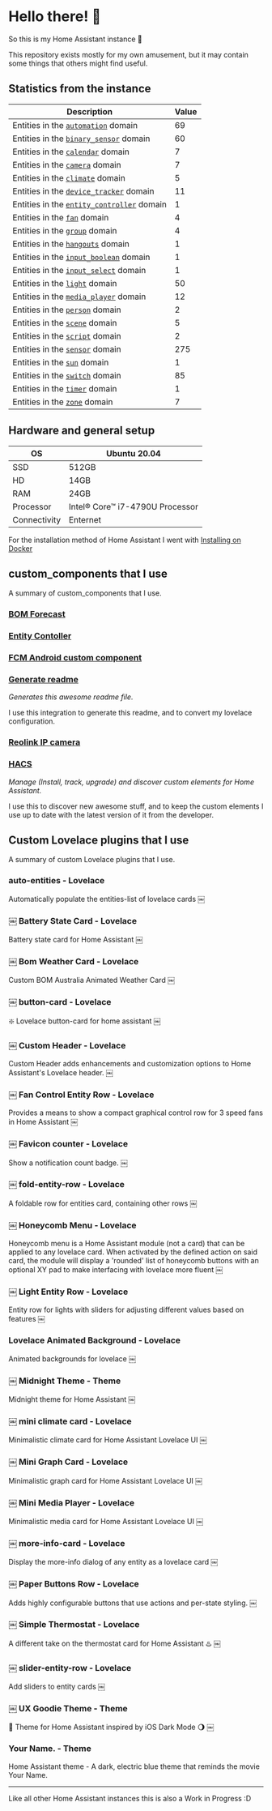 # Hello there! 👋

So this is my Home Assistant instance 🎉

This repository exists mostly for my own amusement, but it may contain some things that others might find useful.

## Statistics from the instance

Description | Value
-- | --
Entities in the [`automation`](https://www.home-assistant.io/components/automation) domain | 69
Entities in the [`binary_sensor`](https://www.home-assistant.io/components/binary_sensor) domain | 60
Entities in the [`calendar`](https://www.home-assistant.io/components/calendar) domain | 7
Entities in the [`camera`](https://www.home-assistant.io/components/camera) domain | 7
Entities in the [`climate`](https://www.home-assistant.io/components/climate) domain | 5
Entities in the [`device_tracker`](https://www.home-assistant.io/components/device_tracker) domain | 11
Entities in the [`entity_controller`](https://www.home-assistant.io/components/entity_controller) domain | 1
Entities in the [`fan`](https://www.home-assistant.io/components/fan) domain | 4
Entities in the [`group`](https://www.home-assistant.io/components/group) domain | 4
Entities in the [`hangouts`](https://www.home-assistant.io/components/hangouts) domain | 1
Entities in the [`input_boolean`](https://www.home-assistant.io/components/input_boolean) domain | 1
Entities in the [`input_select`](https://www.home-assistant.io/components/input_select) domain | 1
Entities in the [`light`](https://www.home-assistant.io/components/light) domain | 50
Entities in the [`media_player`](https://www.home-assistant.io/components/media_player) domain | 12
Entities in the [`person`](https://www.home-assistant.io/components/person) domain | 2
Entities in the [`scene`](https://www.home-assistant.io/components/scene) domain | 5
Entities in the [`script`](https://www.home-assistant.io/components/script) domain | 2
Entities in the [`sensor`](https://www.home-assistant.io/components/sensor) domain | 275
Entities in the [`sun`](https://www.home-assistant.io/components/sun) domain | 1
Entities in the [`switch`](https://www.home-assistant.io/components/switch) domain | 85
Entities in the [`timer`](https://www.home-assistant.io/components/timer) domain | 1
Entities in the [`zone`](https://www.home-assistant.io/components/zone) domain | 7

## Hardware and general setup

OS | Ubuntu 20.04
-- | --
SSD | 512GB
HD  | 14GB
RAM | 24GB
Processor | Intel® Core™ i7-4790U Processor
Connectivity | Enternet

For the installation method of Home Assistant I went with [Installing on Docker](https://www.home-assistant.io/docs/installation/docker/)

## custom_components that I use

A summary of custom_components that I use.

### [BOM Forecast](https://github.com/davidfw1960/bom_forecast)

### [Entity Contoller](https://github.com/danobot/entity-controller/blob/master/README.md)

### [FCM Android custom component](https://github.com/Crewski/HANotify)

### [Generate readme](https://github.com/custom-components/readme)

_Generates this awesome readme file._

I use this integration to generate this readme, and to convert my lovelace configuration.

### [Reolink IP camera](https://www.example.com)

### [HACS](https://hacs.xyz/docs/configuration/start)

_Manage (Install, track, upgrade) and discover custom elements for Home Assistant._

I use this to discover new awesome stuff, and to keep the custom elements I use up to date with the latest version of it from the developer.


## Custom Lovelace plugins that I use
A summary of custom Lovelace plugins that I use.

### auto-entities - Lovelace
Automatically populate the entities-list of lovelace cards
￼
### ￼ Battery State Card - Lovelace
Battery state card for Home Assistant
￼
### ￼ Bom Weather Card - Lovelace
Custom BOM Australia Animated Weather Card
￼
### ￼ button-card - Lovelace
❇️ Lovelace button-card for home assistant
￼
### ￼ Custom Header - Lovelace
Custom Header adds enhancements and customization options to Home Assistant's Lovelace header.
￼
### ￼ Fan Control Entity Row - Lovelace
Provides a means to show a compact graphical control row for 3 speed fans in Home Assistant
￼
### ￼ Favicon counter - Lovelace
Show a notification count badge.
￼
### ￼ fold-entity-row - Lovelace
A foldable row for entities card, containing other rows
￼
### ￼ Honeycomb Menu - Lovelace
Honeycomb menu is a Home Assistant module (not a card) that can be applied to any lovelace card. When activated by the defined action on said card, the module will display a 'rounded' list of honeycomb buttons with an optional XY pad to make interfacing with lovelace more fluent
￼
### ￼ Light Entity Row - Lovelace
Entity row for lights with sliders for adjusting different values based on features
￼
### Lovelace Animated Background - Lovelace
Animated backgrounds for lovelace
￼
### ￼ Midnight Theme - Theme
Midnight theme for Home Assistant
￼
### ￼ mini climate card - Lovelace
Minimalistic climate card for Home Assistant Lovelace UI
￼
### ￼ Mini Graph Card - Lovelace
Minimalistic graph card for Home Assistant Lovelace UI
￼
### ￼ Mini Media Player - Lovelace
Minimalistic media card for Home Assistant Lovelace UI
￼
### ￼ more-info-card - Lovelace
Display the more-info dialog of any entity as a lovelace card
￼
### ￼ Paper Buttons Row - Lovelace
Adds highly configurable buttons that use actions and per-state styling.
￼
### ￼ Simple Thermostat - Lovelace
A different take on the thermostat card for Home Assistant ♨️
￼
### ￼ slider-entity-row - Lovelace
Add sliders to entity cards
￼
### ￼ UX Goodie Theme - Theme
🎨 Theme for Home Assistant inspired by iOS Dark Mode 🌖
￼
### Your Name. - Theme
Home Assistant theme - A dark, electric blue theme that reminds the movie Your Name.

***

Like all other Home Assistant instances this is also a Work in Progress :D